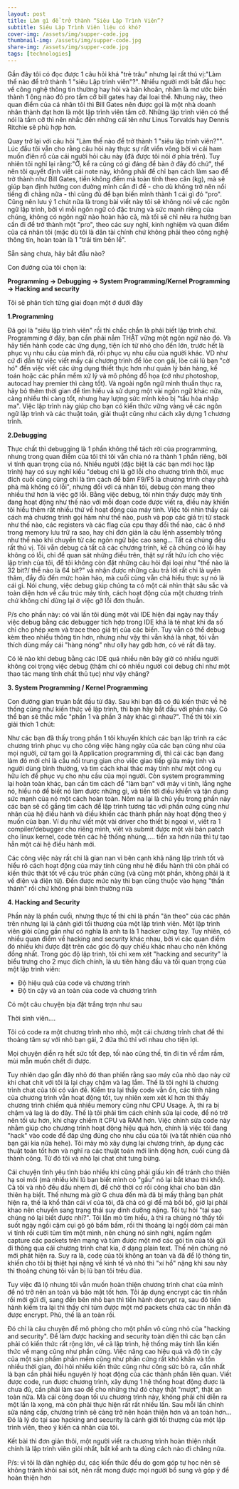 ```yaml
---
layout: post
title: Làm gì để trở thành “Siêu Lập Trình Viên”?
subtitle: Siêu Lập Trình Viên liệu có khó?
cover-img: /assets/img/supper-code.jpg
thumbnail-img: /assets/img/supper-code.jpg
share-img: /assets/img/supper-code.jpg
tags: [technologies]
---
```


Gần đây tôi có đọc được 1 câu hỏi khá "trẻ trâu" nhưng lại rất thú vị:"Làm thế nào để trở thành 1 "siêu Lập trình viên"?". Nhiều người mới bắt đầu học về công nghệ thông tin thường hay hỏi và băn khoăn, nhằm là mơ ước biến thành 1 ông nào đó pro tầm cỡ bill gates hay đại loại thế. Nhưng này, theo quan điểm của cá nhân tôi thì Bill Gates nên được gọi là một nhà doanh nhân thành đạt hơn là một lập trình viên tầm cỡ. Những lập trình viên có thể nói là tầm cỡ thì nên nhắc đến những cái tên như Linus Torvalds hay Dennis Ritchie sẽ phù hợp hơn.

Quay trở lại với câu hỏi "Làm thế nào để trở thành 1 "siêu lập trình viên?"". Lúc đầu tôi vẫn cho rằng câu hỏi này thực sự rất viển vông bởi vì cái ham muốn điên rồ của cái người hỏi câu này (đã được tôi nói ở phía trên). Tuy nhiên tôi nghĩ lại rằng:"Ở, kể ra cũng có gì đáng để bàn ở đây đó chứ", thế nên tôi quyết định viết cái note này, không phải để chỉ bạn cách làm sao để trờ thành như Bill Gates, tiền không đếm mà toàn tính theo cân (kg), mà sẽ giúp bạn định hướng con đường mình cần đi để - cho dù không trở nên nổi tiếng đi chăng nữa - thì cũng đủ để bạn biến mình thành 1 cái gì đó "pro". Cũng nên lưu ý 1 chút nữa là trong bài viết này tôi sẽ không nói về các ngôn ngữ lập trình, bởi vì mỗi ngôn ngữ có đặc trưng và sức mạnh riêng của chúng, không có ngôn ngữ nào hoàn hảo cả, mà tối sẽ chỉ nêu ra hướng bạn cần đi để trở thành một "pro", theo các suy nghĩ, kinh nghiệm và quan điểm của cá nhân tôi (mặc dù tôi là dân tài chính chứ không phải theo công nghệ thông tin, hoàn toàn là 1 "trái tim bên lề".

Sẵn sàng chưa, hãy bắt đầu nào?

Con đường của tôi chọn là:

**Programming -> Debugging -> System Programming/Kernel Programming -> Hacking and security**

Tôi sẽ phân tích từng giai đoạn một ở dưới đây

**1.Programming**

Đã gọi là "siêu lập trình viên" rồi thì chắc chắn là phải biết lập trình chứ. Programming ở đây, bạn cần phải nắm THẬT vững một ngôn ngữ nào đó. Và hãy tiến hành code các ứng dụng, tiện ích từ nhỏ cho đến lớn, trước hết là phục vụ nhu cầu của mình đã, rồi phục vụ nhu cầu của người khác. VD như cứ đi dần từ việc viết mấy cái chương trình để lòe con gái, lòe cái lũ bạn "cờ hó" đến việc viết các ứng dụng thiết thực hơn như quản lý bán hàng, kế toán hoặc các phần mềm xử lý và mô phỏng đồ họa (cớ như photoshop, autocad hay premier thì càng tốt). Và ngoài ngôn ngữ mình thuần thục ra, hãy bỏ thêm thời gian để tìm hiểu và sử dụng một vài ngôn ngữ khác nữa, càng nhiều thì càng tốt, nhưng hay lượng sức mình kẻo bị "tẩu hỏa nhập ma". Việc lập trình này giúp cho bạn có kiến thức vững vàng về các ngôn ngữ lập trình và các thuật toán, giải thuật cũng như cách xây dựng 1 chương trình.

**2.Debugging**

Thực chất thì debugging là 1 phần không thể tách rời của programming, nhưng trong quan điểm của tôi thì tôi vẫn chia nó ra thành 1 phần riêng, bởi vì tính quan trọng của nó. Nhiều người (đặc biệt là các bạn mới học lập trình) hay có suy nghĩ kiểu "debug chỉ là gỡ lỗi cho chương trình thôi, mục đích cuối cùng cũng chỉ là tìm cách để bấm F9/F5 là chương trình chạy phà phà mà không có lỗi", nhưng đối với cá nhân tôi, debug còn mang theo nhiều thứ hơn là việc gỡ lỗi. Bằng việc debug, tôi nhìn thấy được máy tính đang hoạt động như thế nào với mỗi đoạn code được viết ra, điều này khiến tôi hiểu thêm rất nhiều thứ về hoạt động của máy tính. Việc tôi nhìn thấy cái cách mà chương trình gọi hàm như thế nào, push và pop các giá trị từ stack như thế nào, các registers và các flag của cpu thay đổi thế nào, các ô nhớ trong memory lưu trữ ra sao, hay chỉ đơn giản là câu lệnh assembly trông như thế nào khi chuyển từ các ngôn ngữ bậc cao sang... Tất cả chúng đều rất thú vị. Tôi vẫn debug cả tất cả các chương trình, kể cả chúng có lỗi hay không có lỗi, chỉ để quan sát những điều trên, thật sự rất hữu ích cho việc lập trình của tôi, để tôi không còn đặt những câu hỏi đại loại như "thế nào là 32 bit?/ thế nào là 64 bit?" và nhận được những câu trả lời rất chi là uyên thâm, đầy đủ đến mức hoàn hảo, mà cuối cùng vẫn chả hiểu thực sự nó là cái gì. Nói chung, việc debug giúp chúng ta có một cái nhìn thật sâu sắc và toàn diện hơn về cấu trúc máy tính, cách hoạt động của một chương trình chứ không chỉ dừng lại ở việc gỡ lỗi đơn thuần.

P/s cho phần này: có vài lần tôi dùng một vài IDE hiện đại ngày nay thấy việc debug bằng các debugger tích hợp trong IDE khá là tẻ nhạt khi đa số chỉ cho phép xem và trace theo giá trị của các biến. Tuy vẫn có thể debug kèm theo nhiều thông tin hơn, nhưng như vậy thì vẫn khá là nhạt, tôi vẫn thích dùng mấy cái "hàng nóng" như olly hay gdb hơn, có vẻ rất đã tay.

Có lẽ nào khi debug bằng các IDE quá nhiều nên bây giờ có nhiều người không coi trọng việc debug (thậm chí có nhiều người coi debug chỉ như một thao tác mang tính chất thủ tục) như vậy chăng?

**3. System Programming / Kernel Programming**

Con đường gian truân bắt đầu từ đây. Sau khi bạn đã có đủ kiến thức về hệ thống cũng như kiến thức về lập trình, thì bạn hãy bắt đầu với phần này. Có thể bạn sẽ thắc mắc "phần 1 và phần 3 này khác gì nhau?". Thế thì tôi xin giải thích 1 chút:

Như các bạn đã thấy trong phần 1 tôi khuyến khích các bạn lập trình ra các chương trình phục vụ cho công việc hàng ngày của các bạn cũng như của mọi người, cứ tạm gọi là Application programming đi, thì cái các bạn đang làm đó mới chỉ là cầu nối trung gian cho việc giao tiếp giữa máy tính và người dùng bình thường, và tìm cách khai thác máy tính như một công cụ hữu ích để phục vụ cho nhu cầu của mọi người. Còn system programming lại hoàn toàn khác, bạn cần tìm cách để "làm bạn" với máy vi tính, lắng nghe nó, hiểu nó để biết nó làm được những gì, và tiến tới điều khiển và tận dụng sức mạnh của nó một cách hoàn toàn. Nôm na lại là chủ yếu trong phần này các bạn sẽ cố gắng tìm cách để lập trình tương tác với phần cứng cũng như nhân của hệ điều hành và điều khiển các thành phần này hoạt động theo ý muốn của bạn. Ví dụ như viết một vài driver cho thiết bị ngoại vi, viết ra 1 compiler/debugger cho riêng mình, viêt và submit được một vài bản patch cho linux kernel, code trên các hệ thống nhúng,.... tiến xa hơn nữa thì tự tạo hẳn một cái hệ điều hành mới.

Các công việc này rất chi là gian nan vì bên cạnh khả năng lập trình tốt và hiểu rõ cách hoạt động của máy tính cũng như hệ điều hành thì còn phải có kiến thức thật tốt về cấu trúc phần cứng (và cũng một phần, không phải là ít về điện và điện tử). Đến được mức này thì bạn cũng thuộc vào hạng "thần thánh" rồi chứ không phải bình thường nữa

**4. Hacking and Security**

Phần này là phần cuối, nhưng thực tế thì chỉ là phần "ăn theo" của các phân trên nhưng lại là cảnh giới tối thượng của một lập trình viên. Một lập trình viên giỏi cũng gần như có nghĩa là anh ta là 1 hacker cứng tay. Tuy nhiên, có nhiều quan điểm về hacking and security khác nhau, bởi vì các quan điểm đó nhiều khi được đặt trên các góc độ quy chiếu khác nhau cho nên không đồng nhất. Trong góc độ lập trình, tôi chỉ xem xét "hacking and security" là biểu trưng cho 2 mục đích chính, là ưu tiên hàng đầu và tối quan trọng của một lập trình viên:

- Độ hiệu quả của code và chương trình
- Độ tin cậy và an toàn của code và chương trình

Có một câu chuyện bịa đặt trắng trợn như sau

Thời sinh viên....

Tôi có code ra một chương trình nho nhỏ, một cái chương trình chat để thi thoảng tâm sự với nhỏ bạn gái, 2 đứa thủ thỉ với nhau cho tiện lợi.

Mọi chuyện diễn ra hết sức tốt đẹp, tối nào cũng thế, tin đi tin về rầm rầm, mùi mẫn muốn chết đi được.

Tuy nhiên dạo gần đây nhỏ đó than phiền rằng sao máy của nhỏ dạo này cứ khi chat chit với tôi là lại chạy chậm và lag lắm. Thế là tôi nghi là chương trình chat của tôi có vấn đề. Kiểm tra lại thấy code vẫn ổn, các tính năng của chương trình vẫn hoạt động tốt, tuy nhiên xem xét kĩ hơn thì thấy chương trình chiếm quá nhiều memory cũng như CPU Usage. À, thì ra bị chậm và lag là do đây. Thế là tôi phải tìm cách chỉnh sửa lại code, để nó trở nên tối ưu hơn, khi chạy chiếm ít CPU và RAM hơn. Việc chỉnh sửa code này nhằm giúp cho chương trình hoạt động hiệu quả hơn, chính là việc tôi đang "hack" vào code để đáp ứng đúng cho nhu cầu của tôi (và tất nhiên của nhỏ bạn gái kia nữa hehe). Tôi mày mò xây dựng lại chương trình, áp dụng các thuật toán tốt hơn và nghĩ ra các thuật toán mới linh động hơn, cuối cùng đã thành công. Từ đó tôi và nhỏ lại chat chit tưng bừng.

Cái chuyện tình yêu tình báo nhiều khi cũng phải giấu kín để tránh cho thiên hạ soi mói (mà nhiều khi lũ bạn biết mình có "gấu" nó lại bắt khao thì khổ). Cả tôi và nhỏ đều dấu nhẹm đi, để chờ thời cơ rồi công khai cho bàn dân thiên hạ biết. Thế nhưng mà giờ G chưa đến mà đã bị mấy thằng bạn phát hiện ra, thế là khổ thân cái ví của tôi, đã chả có gì để mà bồi bổ, giờ lại phải khao nên chuyển sang trạng thái suy dinh dưỡng nặng. Tôi tự hỏi "tại sao chúng nó lại biết được nhỉ?". Tôi lần mò tìm hiểu, à thì ra chúng nó thấy tối suốt ngày ngồi cặm cụi gõ gõ bấm bấm, rồi thi thoảng lại ngồi dòm cái màn vi tính rồi cười tủm tỉm một mình, nên chúng nó sinh nghi, ngấm ngầm capture các packets trên mạng và túm được một mớ các gói tin của tôi gửi đi thông qua cái chương trình chat kia, ở dạng plain text. Thế nên chúng nó mới phát hiện ra. Suy ra là, code của tôi không an toàn và đã để lộ thông tin, khiến cho tôi bị thiệt hại nặng về kinh tế và nhỏ thì "xí hổ" nặng khi sau này thi thoảng chúng tôi vẫn bị lũ bạn tôi trêu đùa.

Tuy việc đã lộ nhưng tôi vẫn muốn hoàn thiện chương trình chat của mình để nó trở nên an toàn và bảo mật tốt hơn. Tôi áp dụng encrypt các tin nhắn rồi mới gửi đi, sang đến bên nhỏ bạn thì tiến hành decrypt ra, sau đó tiến hành kiểm tra lại thì thấy chỉ túm được một mớ packets chứa các tin nhắn đã được encrypt. Phù, thế là an toàn rồi.

Đó chỉ là câu chuyện để mô phỏng cho một phần vô cùng nhỏ của "hacking and security". Để làm được hacking and security toàn diện thì các bạn cần phải có kiến thức rất rộng lớn, về cả lập trình, hệ thống máy tính lẫn kiến thức về mạng cũng như phần cứng. Việc nâng cao hiệu quả và độ tin cậy của một sản phầm phần mềm cũng như phần cứng rất khó khăn và tốn nhiều thời gian, đòi hỏi nhiều kiến thức cũng như công sức bỏ ra, cần nhất là bạn cần phải hiểu nguyên lý hoạt động của các thành phần liên quan. Viết được code, run được chương trình, xây dựng 1 hệ thống hoạt động được là chưa đủ, cần phải làm sao để cho những thứ đó chạy thật "mượt", thật an toàn nữa. Mà cái công đoạn tối ưu chương trình này, không phải chỉ diễn ra một lần là xong, mà còn phải thực hiện rất rất nhiều lần. Sau mỗi lần chỉnh sửa nâng cấp, chương trình sẽ càng trở nên hoàn thiện hơn và an toàn hơn... Đó là lý do tại sao hacking and security là cảnh giới tối thượng của một lập trình viên, theo ý kiến cá nhân của tôi.

Kết bài thì đơn giản thôi, một người viết ra chương trình hoàn thiện nhất chính là lập trình viên giỏi nhất, bất kể anh ta dùng cách nào đi chăng nữa.

P/s: vì tôi là dân nghiệp dư, các kiến thức đều do gom góp tự học nên sẽ không tránh khỏi sai sót, nên rất mong được mọi người bổ sung và góp ý để hoàn thiện hơn
